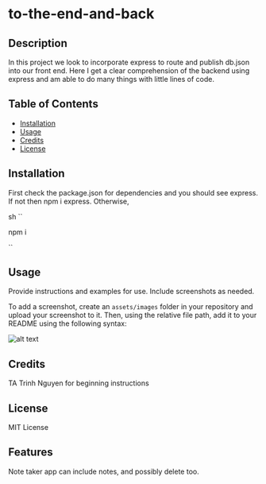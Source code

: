 # to-the-end-and-back

## Description

In this project we look to incorporate express to route and publish db.json into our front end. Here I get a clear comprehension of the backend using express and am able to do many things with little lines of code.

## Table of Contents



- [Installation](#installation)
- [Usage](#usage)
- [Credits](#credits)
- [License](#license)

## Installation

First check the package.json for dependencies and you should see express. If not then npm i express.
Otherwise,

sh ``

npm i

``

## Usage

Provide instructions and examples for use. Include screenshots as needed.

To add a screenshot, create an `assets/images` folder in your repository and upload your screenshot to it. Then, using the relative file path, add it to your README using the following syntax:

![alt text](assets/images/screenshot.png)

## Credits

TA Trinh Nguyen for beginning instructions

## License

MIT License

## Features

Note taker app can include notes, and possibly delete too.
